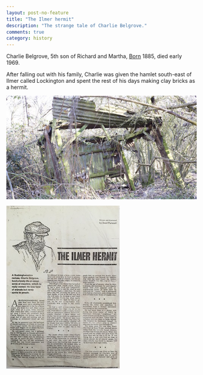 ```yaml
---
layout: post-no-feature
title: "The Ilmer hermit"
description: "The strange tale of Charlie Belgrove."
comments: true
category: history
---
```


Charlie Belgrove, 5th son of Richard and Martha, [Born](http://www.freebmd.org.uk/cgi/information.pl?scan=1&r=236969870:5980&d=bmd_1424163567) 1885, died early 1969.

After falling out with his family, Charlie was given the hamlet south-east of Ilmer called Lockington and spent the rest of his days making clay bricks as a hermit.

![Charlies Hut?](/images/lockington-hut.jpg)

[![Magazine Feature](/images/ilmer-hermit-thumbnail.jpg)](/images/ilmer-hermit.jpg)